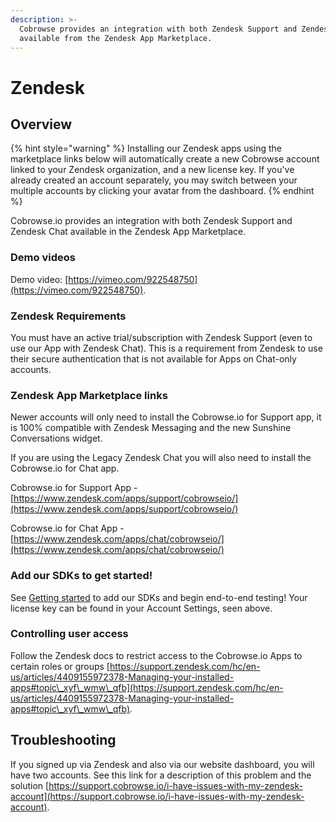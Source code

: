 ```yaml
---
description: >-
  Cobrowse provides an integration with both Zendesk Support and Zendesk Chat,
  available from the Zendesk App Marketplace.
---
```


# Zendesk

## Overview

{% hint style="warning" %}
Installing our Zendesk apps using the marketplace links below will automatically create a new Cobrowse account linked to your Zendesk organization, and a new license key. If you've already created an account separately, you may switch between your multiple accounts by clicking your avatar from the dashboard.
{% endhint %}

Cobrowse.io provides an integration with both Zendesk Support and Zendesk Chat available in the Zendesk App Marketplace.

### Demo videos

Demo video: [https://vimeo.com/922548750](https://vimeo.com/922548750).

### Zendesk Requirements

You must have an active trial/subscription with Zendesk Support (even to use our App with Zendesk Chat). This is a requirement from Zendesk to use their secure authentication that is not available for Apps on Chat-only accounts.

### Zendesk App Marketplace links

Newer accounts will only need to install the Cobrowse.io for Support app, it is  100% compatible with Zendesk Messaging and the new Sunshine Conversations widget.

If you are using the Legacy Zendesk Chat you will also need to install the Cobrowse.io for Chat app.

Cobrowse.io for Support App - [https://www.zendesk.com/apps/support/cobrowseio/](https://www.zendesk.com/apps/support/cobrowseio/)

Cobrowse.io for Chat App - [https://www.zendesk.com/apps/chat/cobrowseio/](https://www.zendesk.com/apps/chat/cobrowseio/)

### Add our SDKs to get started!

See [Getting started](../../) to add our SDKs and begin end-to-end testing! Your license key can be found in your Account Settings, seen above.

### Controlling user access

Follow the Zendesk docs to restrict access to the Cobrowse.io Apps to certain roles or groups [https://support.zendesk.com/hc/en-us/articles/4409155972378-Managing-your-installed-apps#topic\_xyf\_wmw\_qfb](https://support.zendesk.com/hc/en-us/articles/4409155972378-Managing-your-installed-apps#topic\_xyf\_wmw\_qfb).

## Troubleshooting

If you signed up via Zendesk and also via our website dashboard, you will have two accounts. See this link for a description of this problem and the solution [https://support.cobrowse.io/i-have-issues-with-my-zendesk-account](https://support.cobrowse.io/i-have-issues-with-my-zendesk-account).
